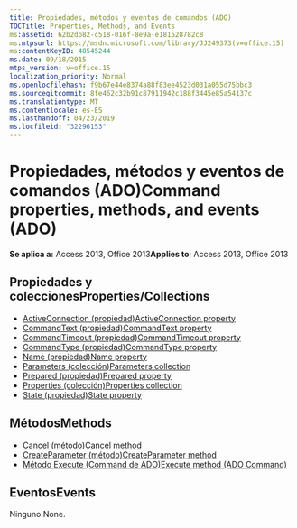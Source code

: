 ```yaml
---
title: Propiedades, métodos y eventos de comandos (ADO)
TOCTitle: Properties, Methods, and Events
ms:assetid: 62b2db82-c518-016f-8e9a-e181528782c8
ms:mtpsurl: https://msdn.microsoft.com/library/JJ249373(v=office.15)
ms:contentKeyID: 48545244
ms.date: 09/18/2015
mtps_version: v=office.15
localization_priority: Normal
ms.openlocfilehash: f9b67e44e8374a88f83ee4523d031a055d75bbc3
ms.sourcegitcommit: 8fe462c32b91c87911942c188f3445e85a54137c
ms.translationtype: MT
ms.contentlocale: es-ES
ms.lasthandoff: 04/23/2019
ms.locfileid: "32296153"
---
```

# <a name="command-properties-methods-and-events-ado"></a><span data-ttu-id="a385e-102">Propiedades, métodos y eventos de comandos (ADO)</span><span class="sxs-lookup"><span data-stu-id="a385e-102">Command properties, methods, and events (ADO)</span></span>


<span data-ttu-id="a385e-103">**Se aplica a:** Access 2013, Office 2013</span><span class="sxs-lookup"><span data-stu-id="a385e-103">**Applies to**: Access 2013, Office 2013</span></span>

## <a name="propertiescollections"></a><span data-ttu-id="a385e-104">Propiedades y colecciones</span><span class="sxs-lookup"><span data-stu-id="a385e-104">Properties/Collections</span></span>

- [<span data-ttu-id="a385e-105">ActiveConnection (propiedad)</span><span class="sxs-lookup"><span data-stu-id="a385e-105">ActiveConnection property</span></span>](activeconnection-property-ado.md)
- [<span data-ttu-id="a385e-106">CommandText (propiedad)</span><span class="sxs-lookup"><span data-stu-id="a385e-106">CommandText property</span></span>](commandtext-property-ado.md)
- [<span data-ttu-id="a385e-107">CommandTimeout (propiedad)</span><span class="sxs-lookup"><span data-stu-id="a385e-107">CommandTimeout property</span></span>](commandtimeout-property-ado.md)
- [<span data-ttu-id="a385e-108">CommandType (propiedad)</span><span class="sxs-lookup"><span data-stu-id="a385e-108">CommandType property</span></span>](commandtype-property-ado.md)
- [<span data-ttu-id="a385e-109">Name (propiedad)</span><span class="sxs-lookup"><span data-stu-id="a385e-109">Name property</span></span>](name-property-ado.md)
- [<span data-ttu-id="a385e-110">Parameters (colección)</span><span class="sxs-lookup"><span data-stu-id="a385e-110">Parameters collection</span></span>](parameters-collection-ado.md)
- [<span data-ttu-id="a385e-111">Prepared (propiedad)</span><span class="sxs-lookup"><span data-stu-id="a385e-111">Prepared property</span></span>](prepared-property-ado.md)
- [<span data-ttu-id="a385e-112">Properties (colección)</span><span class="sxs-lookup"><span data-stu-id="a385e-112">Properties collection</span></span>](properties-collection-ado.md)
- [<span data-ttu-id="a385e-113">State (propiedad)</span><span class="sxs-lookup"><span data-stu-id="a385e-113">State property</span></span>](state-property-ado.md)

## <a name="methods"></a><span data-ttu-id="a385e-114">Métodos</span><span class="sxs-lookup"><span data-stu-id="a385e-114">Methods</span></span>

- [<span data-ttu-id="a385e-115">Cancel (método)</span><span class="sxs-lookup"><span data-stu-id="a385e-115">Cancel method</span></span>](cancel-method-ado.md)
- [<span data-ttu-id="a385e-116">CreateParameter (método)</span><span class="sxs-lookup"><span data-stu-id="a385e-116">CreateParameter method</span></span>](createparameter-method-ado.md)
- [<span data-ttu-id="a385e-117">Método Execute (Command de ADO)</span><span class="sxs-lookup"><span data-stu-id="a385e-117">Execute method (ADO Command)</span></span>](https://docs.microsoft.com/office/vba/access/concepts/miscellaneous/execute-method-ado-command)

## <a name="events"></a><span data-ttu-id="a385e-118">Eventos</span><span class="sxs-lookup"><span data-stu-id="a385e-118">Events</span></span>

<span data-ttu-id="a385e-119">Ninguno.</span><span class="sxs-lookup"><span data-stu-id="a385e-119">None.</span></span>

